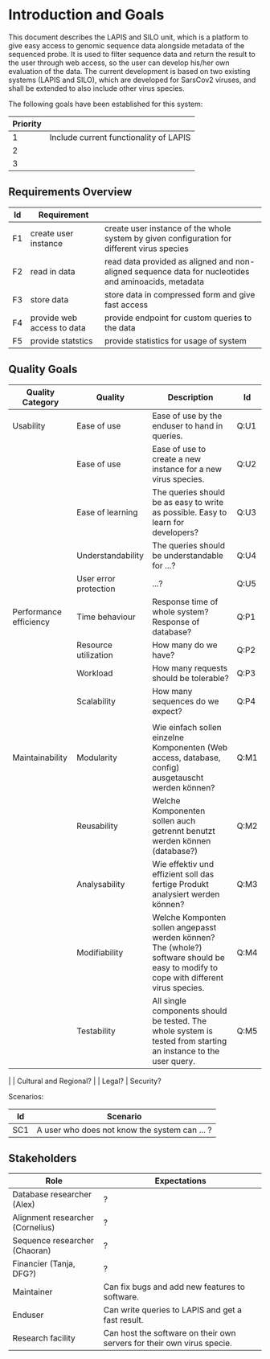 # Introduction and Goals

This document describes the LAPIS and SILO unit, which is a platform to give easy access to genomic sequence data alongside metadata of the sequenced probe. It is used to filter sequence data and return the result to the user through web access, so the user can develop his/her own evaluation of the data. The current development is based on two existing systems (LAPIS and SILO), which are developed for SarsCov2 viruses, and shall be extended to also include other virus species.

The following goals have been established for this system:


| Priority     |                 |
| ------------ | -----------------
| 1 | Include current functionality of LAPIS            |
| 2 | |
| 3 | |

## Requirements Overview


| Id | Requirement     |                 |
| ------------ | ----------------- | ------------- |
| F1 | create user instance | create user instance of the whole system by given configuration for different virus species |
| F2 | read in data | read data provided as aligned and non-aligned sequence data for nucleotides and aminoacids, metadata |
| F3 | store data | store data in compressed form and give fast access |
| F4 | provide web access to data | provide endpoint for custom queries to the data |
| F5 | provide statstics | provide statistics for usage of system

## Quality Goals

| Quality Category          | Quality | Description | Id |
| -                         | - | - | - |
| Usability                 | Ease of use | Ease of use by the enduser to hand in queries.  | Q:U1 |
|                           | Ease of use | Ease of use to create a new instance for a new virus species. | Q:U2|
|                           | Ease of learning |  The queries should be as easy to write as possible. Easy to learn for developers? | Q:U3 |
|                           | Understandability |  The queries should be understandable for ...? | Q:U4 |
|                           | User error protection | ...? | Q:U5 |
| Performance efficiency    | Time behaviour | Response time of whole system? Response of database? | Q:P1
|                           | Resource utilization | How many do we have? | Q:P2
|                           | Workload | How many requests should be tolerable? | Q:P3
|                           | Scalability | How many sequences do we expect? | Q:P4
|                           | 
| Maintainability           | Modularity | Wie einfach sollen einzelne Komponenten (Web access, database, config) ausgetauscht werden können? | Q:M1
|                           | Reusability | Welche Komponenten sollen auch getrennt benutzt werden können (database?) | Q:M2
|                           | Analysability | Wie effektiv und effizient soll das fertige Produkt analysiert werden können? | Q:M3
|                           | Modifiability| Welche Komponten sollen angepasst werden können? The (whole?) software should be easy to modify to cope with different virus species. |Q:M4
|                           | Testability| All single components should be tested. The whole system is tested from starting an instance to the user query. |Q:M5
|
| Cultural and Regional?     | 
| Legal?
| Security?

Scenarios:

| Id    | Scenario |
| --    | -------- |
| SC1   | A user who does not know the system can ... ?


## Stakeholders

| Role | Expectations |
| --    | -- |
| Database researcher (Alex) | ?
| Alignment researcher (Cornelius) | ?
| Sequence researcher (Chaoran) | ? 
| Financier (Tanja, DFG?) | ?
| Maintainer | Can fix bugs and add new features to software.
| Enduser | Can write queries to LAPIS and get a fast result.
| Research facility | Can host the software on their own servers for their own virus specie.